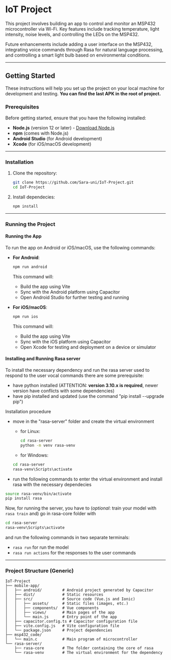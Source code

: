 # IoT Project

This project involves building an app to control and monitor an MSP432 microcontroller via Wi-Fi. Key features include tracking temperature, light intensity, noise levels, and controlling the LEDs on the MSP432.

Future enhancements include adding a user interface on the MSP432, integrating voice commands through Rasa for natural language processing, and controlling a smart light bulb based on environmental conditions.

---

## Getting Started

These instructions will help you set up the project on your local machine for development and testing.
**You can find the last APK in the root of project.**

### Prerequisites

Before getting started, ensure that you have the following installed:

- **Node.js** (version 12 or later) - [Download Node.js](https://nodejs.org/)
- **npm** (comes with Node.js)
- **Android Studio** (for Android development)
- **Xcode** (for iOS/macOS development)

---

### Installation

1. Clone the repository:

   ```bash
   git clone https://github.com/Sara-uni/IoT-Project.git
   cd IoT-Project
   ```

2. Install dependecies:

   ```bash
   npm install
   ```
---

### Running the Project

#### Running the App

To run the app on Android or iOS/macOS, use the following commands:

- **For Android**:

   ```bash
   npm run android
   ```

   This command will:
   - Build the app using Vite
   - Sync with the Android platform using Capacitor
   - Open Android Studio for further testing and running

- **For iOS/macOS**:

   ```bash
   npm run ios
   ```

   This command will:
   - Build the app using Vite
   - Sync with the iOS platform using Capacitor
   - Open Xcode for testing and deployment on a device or simulator

#### Installing and Running Rasa server

To install the necessary dependency and run the rasa server used to respond to the user vocal commands there are some prerequisite:
- have python installed (ATTENTION: **version 3.10.x is required**, newer version have conflicts with some dependencies)
- have pip installed and updated (use the command "pip install --upgrade pip")

Installation procedure
- move in the "rasa-server" folder and create the virtual environment
   - for Linux:
      ```bash
      cd rasa-server
      python -m venv rasa-venv
      ```
   - for Windows:
   ```bash
   cd rasa-server
   rasa-venv\Scripts\activate
   ```

- run the following commands to enter the virtual environment and install rasa with the necessary dependecies
```bash
source rasa-venv/bin/activate
pip install rasa
```

Now, for running the server, you have to (*optional*: train your model with ```rasa train``` and) go in rasa-core folder with
```bash
cd rasa-server
rasa-venv\Scripts\activate
```
and run the following commands in two separate terminals:
- ```rasa run``` for run the model
- ```rasa run actions``` for the responses to the user commands

---

### Project Structure (Generic)

```
IoT-Project
├── mobile-app/
│   ├── android/         # Android project generated by Capacitor
│   ├── dist/            # Static resources
│   ├── src/             # Source code (Vue.js and Ionic)
│   │   ├── assets/      # Static files (images, etc.)
│   │   ├── components/  # Vue components
│   │   ├── views/       # Main pages of the app
│   │   └── main.js      # Entry point of the app
│   ├── capacitor.config.ts # Capacitor configuration file
│   ├── vite.config.js   # Vite configuration file
│   └── package.json     # Project dependencies
├── msp432_code/
│   └── main.c           # Main program of microcontroller
└── rasa-server/
    ├── rasa-core        # The folder containing the core of rasa
    └── rasa-venv        # The virtual environment for the dependency
```
